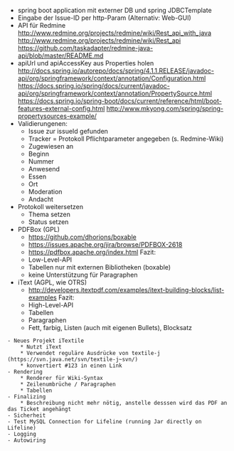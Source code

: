 - spring boot application mit externer DB und spring JDBCTemplate
- Eingabe der Issue-ID per http-Param (Alternativ: Web-GUI)
- API für Redmine
	http://www.redmine.org/projects/redmine/wiki/Rest_api_with_java
	http://www.redmine.org/projects/redmine/wiki/Rest_api
	https://github.com/taskadapter/redmine-java-api/blob/master/README.md
- apiUrl und apiAccessKey aus Properties holen
	http://docs.spring.io/autorepo/docs/spring/4.1.1.RELEASE/javadoc-api/org/springframework/context/annotation/Configuration.html
	https://docs.spring.io/spring/docs/current/javadoc-api/org/springframework/context/annotation/PropertySource.html
	https://docs.spring.io/spring-boot/docs/current/reference/html/boot-features-external-config.html
	http://www.mkyong.com/spring/spring-propertysources-example/
- Validierungenen:
	* Issue zur issueId gefunden
	* Tracker = Protokoll
	Pflichtparameter angegeben (s. Redmine-Wiki)
	* Zugewiesen an 
	* Beginn
	* Nummer
	* Anwesend
	* Essen
	* Ort
	* Moderation
	* Andacht
- Protokoll weitersetzen
 	* Thema setzen
 	* Status setzen
- PDFBox (GPL)
	* https://github.com/dhorions/boxable
	* https://issues.apache.org/jira/browse/PDFBOX-2618
	* https://pdfbox.apache.org/index.html
	Fazit:
	* Low-Level-API
	* Tabellen nur mit externen Bibliotheken (boxable)
	* keine Unterstützung für Paragraphen  
- iText (AGPL, wie OTRS)
	* http://developers.itextpdf.com/examples/itext-building-blocks/list-examples
	Fazit:
	* High-Level-API
	* Tabellen
	* Paragraphen
	* Fett, farbig, Listen (auch mit eigenen Bullets), Blocksatz
~~~~~~~~~~~~~~~~~~~~~~~~~~~~~~~~~~~~~~~~~~~~~~~~~~~~~~
- Neues Projekt iTextile
	* Nutzt iText
	* Verwendet reguläre Ausdrücke von textile-j (https://svn.java.net/svn/textile-j~svn/)
	* konvertiert #123 in einen Link
- Rendering
	* Renderer für Wiki-Syntax
	* Zeilenumbrüche / Paragraphen
	* Tabellen
- Finalizing
	* Beschreibung nicht mehr nötig, anstelle desssen wird das PDF an das Ticket angehängt
- Sicherheit
- Test MySQL Connection for Lifeline (running Jar directly on Lifeline)
- Logging
- Autowiring